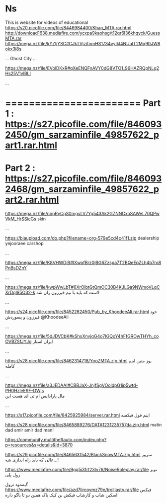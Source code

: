# Ns
This is website for videos of educational
https://s20.picofile.com/file/8446984400/Khan_MTA.rar.html
http://download1638.mediafire.com/ycxpa9kaohsg/t12qr6l36khqyck/GuessMTA.rar
https://mega.nz/file/kYZljYSC#CJkTVjzifnmHS1734vyIkl4NUatT2Mq90JW8okx3i8s


... Ghost City ...

https://mega.nz/file/EVolDKxR#qXeENQFnAVY0dG8VTO1_96HAZRQpNLq2Hs25V1ylBLI

...



=======================
Part 1 : https://s27.picofile.com/file/8460932450/gm_sarzaminfile_49857622_part1.rar.html
=======================
Part 2 : https://s27.picofile.com/file/8460932468/gm_sarzaminfile_49857622_part2.rar.html
=======================


https://mega.nz/file/nnpRyCpS#mgvLV7Yg543Ak2GZNNCxoSAWeL70QPwVkM_HrSSicGs skin

...

https://biaupload.com/do.php?filename=org-579e5cd4c41f1.zip   dealership yejooraee carshop

...

https://mega.nz/file/K8VHWDiB#IXwofBrz0jBG6Zzspa7T2BQeEpZLh4b7ro8PnBsDZnY



...


https://mega.nz/file/kwpWwLbT#6XrOibtGtQmOC30B4KJLGa9NWmoVLqCXrDqI85O32-k لاست که باید با نیم فیرزون ران شه


...



https://s24.picofile.com/file/8452262450/Pub_by_KhoodeeAli.rar.html خود فیرزون و پسوردش @KhoodeeAli


...

https://mega.nz/file/5dJDVCbK#kShxXnvjqG4o7IGQxY4hFfGROwTHYh_coOVBZSfJYJg  ایران استار


...


https://s28.picofile.com/file/8462314718/YooZMTA.zip.html یوز متین
اینم کامله

...

https://mega.nz/file/a3JEDAAI#CBBJaX-JnjfSgVOoldpG1ip5wtd-PH0HzleE9F-DWjs  
مال پارادایس ام تی ای هست این

...

https://s17.picofile.com/file/8425925984/server.rar.html
اینم فول فیکسه




https://s28.picofile.com/file/8465889276/DATA1231235757da.zip.html matin dad amir amir dad man!

https://community.multitheftauto.com/index.php?p=resources&s=details&id=3870




https://s29.picofile.com/file/8465631542/BlackSnowMTA.zip.html         سرور عالی که باید راه اندازی شه...!




https://www.mediafire.com/file/9gg5i3frt23lv76/NoiseRoleplay.rar/file       نویز رول پلی





گیممود ترول https://www.mediafire.com/file/azd7lircoymz79e/trolllastv.rar/file فیکس اسکین شاپ و کارشاپ فیکش بن کیک باک همین دو تا باگو داره
